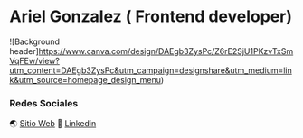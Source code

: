 # Ariel Gonzalez ( Frontend developer)
![Background header]https://www.canva.com/design/DAEgb3ZysPc/Z6rE2SjU1PKzvTxSmVqFEw/view?utm_content=DAEgb3ZysPc&utm_campaign=designshare&utm_medium=link&utm_source=homepage_design_menu)
### Redes Sociales
🌏 [Sitio Web](https://gonzalezariel.com/) 
🚀 [Linkedin](https://www.linkedin.com/in/durand18/)
